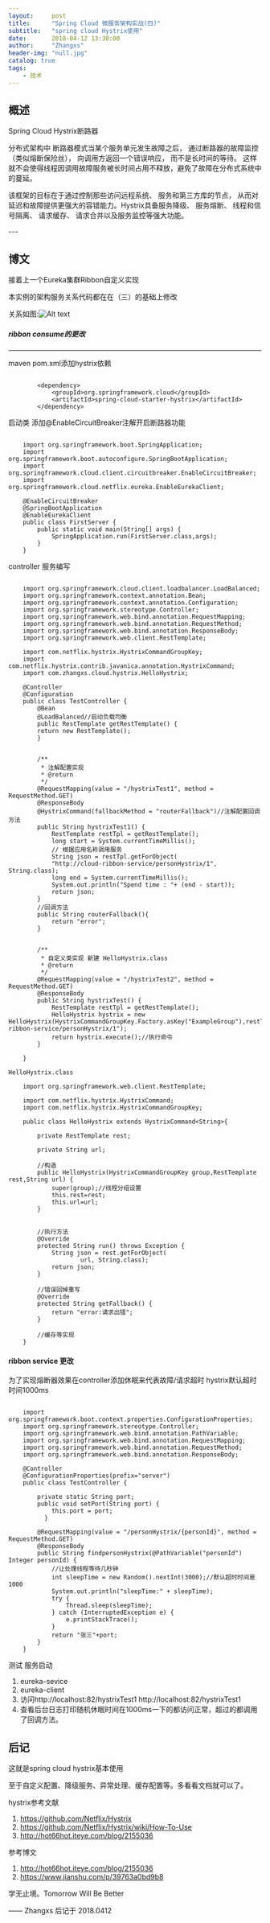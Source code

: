 ```yaml
---
layout:     post
title:      "Spring Cloud 微服务架构实战(四)"
subtitle:   "spring cloud Hystrix使用"
date:       2018-04-12 13:30:00
author:     "Zhangxs"
header-img: "null.jpg"
catalog: true
tags:
    - 技术
---
```




## 概述
Spring Cloud  Hystrix断路器

分布式架构中 断路器模式当某个服务单元发生故障之后， 通过断路器的故障监控（类似熔断保险丝）， 向调用方返回一个错误响应， 而不是长时间的等待。 这样就不会使得线程因调用故障服务被长时间占用不释放，避免了故障在分布式系统中的蔓延。

该框架的目标在于通过控制那些访问远程系统、 服务和第三方库的节点， 从而对延迟和故障提供更强大的容错能力。Hystrix具备服务降级、 服务熔断、 线程和信号隔离、 请求缓存、 请求合并以及服务监控等强大功能。



<p id = "build"></p>
---

## 博文

接着上一个Eureka集群Ribbon自定义实现

本实例的架构服务关系代码都在在（三）的基础上修改

关系如图:![Alt text](/img/hystrix_1.png)

##### ribbon consume的更改
--- 

maven pom.xml添加hystrix依赖

```

        <dependency>
			<groupId>org.springframework.cloud</groupId>
			<artifactId>spring-cloud-starter-hystrix</artifactId>
		</dependency>

```

启动类 添加@EnableCircuitBreaker注解开启断路器功能

```

	import org.springframework.boot.SpringApplication;
	import org.springframework.boot.autoconfigure.SpringBootApplication;
	import org.springframework.cloud.client.circuitbreaker.EnableCircuitBreaker;
	import org.springframework.cloud.netflix.eureka.EnableEurekaClient;
	
	@EnableCircuitBreaker
	@SpringBootApplication
	@EnableEurekaClient
	public class FirstServer {
		public static void main(String[] args) {
			SpringApplication.run(FirstServer.class,args);
		}
	}

```

controller 服务编写

```

	import org.springframework.cloud.client.loadbalancer.LoadBalanced;
	import org.springframework.context.annotation.Bean;
	import org.springframework.context.annotation.Configuration;
	import org.springframework.stereotype.Controller;
	import org.springframework.web.bind.annotation.RequestMapping;
	import org.springframework.web.bind.annotation.RequestMethod;
	import org.springframework.web.bind.annotation.ResponseBody;
	import org.springframework.web.client.RestTemplate;
	
	import com.netflix.hystrix.HystrixCommandGroupKey;
	import com.netflix.hystrix.contrib.javanica.annotation.HystrixCommand;
	import com.zhangxs.cloud.hystrix.HelloHystrix;
	
	@Controller
	@Configuration
	public class TestController {
		@Bean
		@LoadBalanced//启动负载均衡
		public RestTemplate getRestTemplate() {
		return new RestTemplate();
		}
		
		
		/**
		 * 注解配置实现
		 * @return
		 */
		@RequestMapping(value = "/hystrixTest1", method = RequestMethod.GET)
		@ResponseBody
		@HystrixCommand(fallbackMethod = "routerFallback")//注解配置回调方法
		public String hystrixTest1() {
			RestTemplate restTpl = getRestTemplate();
			long start = System.currentTimeMillis();
			// 根据应用名称调用服务
			String json = restTpl.getForObject(
			"http://cloud-ribbon-service/personHystrix/1", String.class);
			long end = System.currentTimeMillis();
			System.out.println("Spend time : "+ (end - start));
			return json;
		}
		//回调方法
		public String routerFallback(){
			return "error";
		}
		
		
		/**
		 * 自定义类实现 新建 HelloHystrix.class
		 * @return
		 */
		@RequestMapping(value = "/hystrixTest2", method = RequestMethod.GET)
		@ResponseBody
		public String hystrixTest() {
			RestTemplate restTpl = getRestTemplate();
			HelloHystrix hystrix = new HelloHystrix(HystrixCommandGroupKey.Factory.asKey("ExampleGroup"),restTpl,"http://cloud-ribbon-service/personHystrix/1");
			return hystrix.execute();//执行命令
		}
		
	}

HelloHystrix.class

	import org.springframework.web.client.RestTemplate;
	
	import com.netflix.hystrix.HystrixCommand;
	import com.netflix.hystrix.HystrixCommandGroupKey;
	
	public class HelloHystrix extends HystrixCommand<String>{
		
		private RestTemplate rest;
	
		private String url;
		
        //构造
		public HelloHystrix(HystrixCommandGroupKey group,RestTemplate rest,String url) {
			super(group);//线程分组设置
			this.rest=rest;
			this.url=url;
		}
	
	
		//执行方法
		@Override
		protected String run() throws Exception {
			String json = rest.getForObject(
					url, String.class);
			return json;
		}
		
		//错误回掉重写
		@Override
		protected String getFallback() {
			return "error:请求出错";
		}
		
		//缓存等实现
	}

```

#### ribbon service 更改
为了实现熔断器效果在controller添加休眠来代表故障/请求超时  hystrix默认超时时间1000ms

```

	import org.springframework.boot.context.properties.ConfigurationProperties;
	import org.springframework.stereotype.Controller;
	import org.springframework.web.bind.annotation.PathVariable;
	import org.springframework.web.bind.annotation.RequestMapping;
	import org.springframework.web.bind.annotation.RequestMethod;
	import org.springframework.web.bind.annotation.ResponseBody;
	
	@Controller
	@ConfigurationProperties(prefix="server")
	public class TestController {
		
		private static String port;
		public void setPort(String port) { 
		    this.port = port; 
		  } 
		
		@RequestMapping(value = "/personHystrix/{personId}", method = RequestMethod.GET)
		@ResponseBody
		public String findpersonHystrix(@PathVariable("personId") Integer personId) {
			//让处理线程等待几秒钟
			int sleepTime = new Random().nextInt(3000);//默认超时时间是1000
			System.out.println("sleepTime:" + sleepTime);
			try {
				Thread.sleep(sleepTime);
			} catch (InterruptedException e) {
				e.printStackTrace();
			}
			return "张三"+port;
		}
	}

```

测试 服务启动

1. eureka-sevice  
2. eureka-client
3. 访问http://localhost:82/hystrixTest1  http://localhost:82/hystrixTest1
4. 查看后台日志打印随机休眠时间在1000ms一下的都访问正常，超过的都调用了回调方法。


## 后记
这就是spring cloud hystrix基本使用

至于自定义配置、降级服务、异常处理、缓存配置等。多看看文档就可以了。

hystrix参考文献

1. https://github.com/Netflix/Hystrix
2. https://github.com/Netflix/Hystrix/wiki/How-To-Use
3. http://hot66hot.iteye.com/blog/2155036

参考博文

1. http://hot66hot.iteye.com/blog/2155036
2. https://www.jianshu.com/p/39763a0bd9b8


学无止境。Tomorrow Will Be Better

—— Zhangxs 后记于 2018.0412
